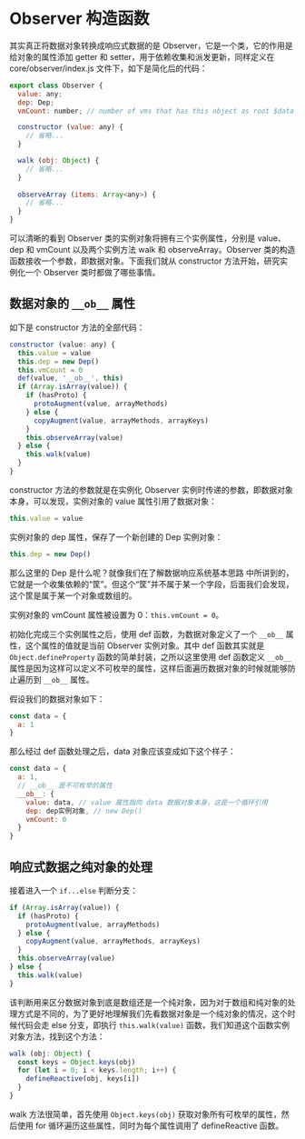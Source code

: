 # Observer 构造函数

其实真正将数据对象转换成响应式数据的是 Observer，它是一个类，它的作用是给对象的属性添加 getter 和 setter，用于依赖收集和派发更新，同样定义在 core/observer/index.js 文件下，如下是简化后的代码：

```js
export class Observer {
  value: any;
  dep: Dep;
  vmCount: number; // number of vms that has this object as root $data

  constructor (value: any) {
    // 省略...
  }

  walk (obj: Object) {
    // 省略...
  }
  
  observeArray (items: Array<any>) {
    // 省略...
  }
}
```

可以清晰的看到 Observer 类的实例对象将拥有三个实例属性，分别是 value、dep 和 vmCount 以及两个实例方法 walk 和 observeArray。Observer 类的构造函数接收一个参数，即数据对象。下面我们就从 constructor 方法开始，研究实例化一个 Observer 类时都做了哪些事情。

## 数据对象的 `__ob__` 属性

如下是 constructor 方法的全部代码：

```js
constructor (value: any) {
  this.value = value
  this.dep = new Dep()
  this.vmCount = 0
  def(value, '__ob__', this)
  if (Array.isArray(value)) {
    if (hasProto) {
      protoAugment(value, arrayMethods)
    } else {
      copyAugment(value, arrayMethods, arrayKeys)
    }
    this.observeArray(value)
  } else {
    this.walk(value)
  }
}
```

constructor 方法的参数就是在实例化 Observer 实例时传递的参数，即数据对象本身，可以发现，实例对象的 value 属性引用了数据对象：

```js
this.value = value
```

实例对象的 dep 属性，保存了一个新创建的 Dep 实例对象：

```js
this.dep = new Dep()
```

那么这里的 Dep 是什么呢？就像我们在了解数据响应系统基本思路 中所讲到的，它就是一个收集依赖的“筐”。但这个“筐”并不属于某一个字段，后面我们会发现，这个筐是属于某一个对象或数组的。

实例对象的 vmCount 属性被设置为 0：`this.vmCount = 0`。

初始化完成三个实例属性之后，使用 def 函数，为数据对象定义了一个 `__ob__` 属性，这个属性的值就是当前 Observer 实例对象。其中 def 函数其实就是 `Object.defineProperty` 函数的简单封装，之所以这里使用 def 函数定义 `__ob__` 属性是因为这样可以定义不可枚举的属性，这样后面遍历数据对象的时候就能够防止遍历到 `__ob__` 属性。

假设我们的数据对象如下：

```js
const data = {
  a: 1
}
```

那么经过 def 函数处理之后，data 对象应该变成如下这个样子：

```js
const data = {
  a: 1,
  // __ob__ 是不可枚举的属性
  __ob__: {
    value: data, // value 属性指向 data 数据对象本身，这是一个循环引用
    dep: dep实例对象, // new Dep()
    vmCount: 0
  }
}
```

## 响应式数据之纯对象的处理

接着进入一个 `if...else` 判断分支：

```js
if (Array.isArray(value)) {
  if (hasProto) {
    protoAugment(value, arrayMethods)
  } else {
    copyAugment(value, arrayMethods, arrayKeys)
  }
  this.observeArray(value)
} else {
  this.walk(value)
}
```

该判断用来区分数据对象到底是数组还是一个纯对象，因为对于数组和纯对象的处理方式是不同的，为了更好地理解我们先看数据对象是一个纯对象的情况，这个时候代码会走 else 分支，即执行 `this.walk(value)` 函数，我们知道这个函数实例对象方法，找到这个方法：

```js
walk (obj: Object) {
  const keys = Object.keys(obj)
  for (let i = 0; i < keys.length; i++) {
    defineReactive(obj, keys[i])
  }
}
```

walk 方法很简单，首先使用 `Object.keys(obj)` 获取对象所有可枚举的属性，然后使用 for 循环遍历这些属性，同时为每个属性调用了 defineReactive 函数。
